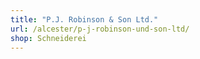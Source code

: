 ```yaml
---
title: "P.J. Robinson & Son Ltd."
url: /alcester/p-j-robinson-und-son-ltd/
shop: Schneiderei
---
```

